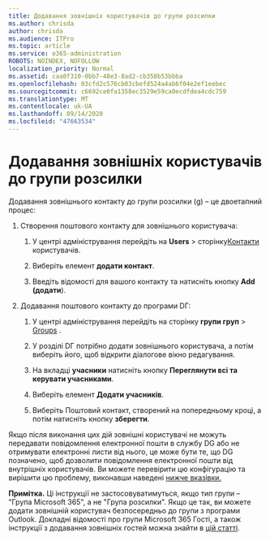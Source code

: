 ```yaml
---
title: Додавання зовнішніх користувачів до групи розсилки
ms.author: chrisda
author: chrisda
ms.audience: ITPro
ms.topic: article
ms.service: o365-administration
ROBOTS: NOINDEX, NOFOLLOW
localization_priority: Normal
ms.assetid: caa0f310-0bb7-48e3-8ad2-cb358b53bbba
ms.openlocfilehash: 03cfd2c576cb03cbefd524a4ab6f04e2ef1eebec
ms.sourcegitcommit: c6692ce0fa1358ec3529e59ca0ecdfdea4cdc759
ms.translationtype: MT
ms.contentlocale: uk-UA
ms.lasthandoff: 09/14/2020
ms.locfileid: "47663534"
---
```

# <a name="add-external-users-to-a-distribution-group"></a>Додавання зовнішніх користувачів до групи розсилки

Додавання зовнішнього контакту до групи розсилки (g) – це двоетапний процес:
  
1. Створення поштового контакту для зовнішнього користувача:
    
    1. У центрі адміністрування перейдіть на **Users**  >  сторінку[Контакти](https://admin.microsoft.com/adminportal/home#/Contact) користувачів. 
    
    2. Виберіть елемент **додати контакт**.
    
    3. Введіть відомості для вашого контакту та натисніть кнопку **Add (додати**).
    
2. Додавання поштового контакту до програми DГ:
    
    1. У центрі адміністрування перейдіть на сторінку **групи груп**  >  [Groups](https://admin.microsoft.com/adminportal/home#/groups) . 
    
    2. У розділі DГ потрібно додати зовнішнього користувача, а потім виберіть його, щоб відкрити діалогове вікно редагування.
    
    3. На вкладці **учасники** натисніть кнопку **Переглянути всі та керувати учасниками**. 
    
    4. Виберіть елемент **Додати учасників**.
    
    5. Виберіть Поштовий контакт, створений на попередньому кроці, а потім натисніть кнопку **зберегти**.
    
Якщо після виконання цих дій зовнішні користувачі не можуть передавати повідомлення електронної пошти в службу DG або не отримувати електронні листи від нього, це може бути те, що DG позначено, щоб дозволити повідомлення електронної пошти від внутрішніх користувачів. Ви можете перевірити цю конфігурацію та вирішити цю проблему, виконавши наведені [нижче вказівки.](https://docs.microsoft.com/exchange/mail-flow-best-practices/non-delivery-reports-in-exchange-online/fix-error-code-5-7-133-in-exchange-online)
  
 **Примітка.** Ці інструкції не застосовуватимуться, якщо тип групи – "Група Microsoft 365", а не "Група розсилки". Якщо це так, ви можете додати зовнішній користувач безпосередньо до групи з програми Outlook. Докладні відомості про групи Microsoft 365 Гості, а також інструкції з додавання зовнішніх гостей можна знайти в [цій статті](https://support.office.com/article/Guest-access-in-Office-365-Groups-bfc7a840-868f-4fd6-a390-f347bf51aff6.aspx).
  